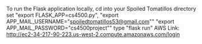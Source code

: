 To run the Flask application locally,
cd into your Spoiled Tomatillos directory 
set "export FLASK_APP=cs4500.py",
"export APP_MAIL_USERNAME="spoiledtomatillos53@gmail.com""
"export APP_MAIL_PASSWORD="cs4500project""
type "flask run"
AWS Link: http://ec2-34-217-90-223.us-west-2.compute.amazonaws.com/login

